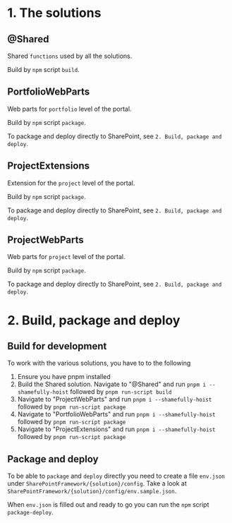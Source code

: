 # 1. The solutions

## @Shared
Shared `functions` used by all the solutions.

Build by `npm` script `build`.

## PortfolioWebParts
Web parts for `portfolio` level of the portal.

Build by `npm` script `package`.

To package and deploy directly to SharePoint, see `2. Build, package and deploy`.

## ProjectExtensions
Extension for the `project` level of the portal.

Build by `npm` script `package`.

To package and deploy directly to SharePoint, see `2. Build, package and deploy`.

## ProjectWebParts
Web parts for `project` level of the portal.

Build by `npm` script `package`.

To package and deploy directly to SharePoint, see `2. Build, package and deploy`.

# 2. Build, package and deploy

## Build for development

To work with the various solutions, you have to to the following

1. Ensure you have pnpm installed
2. Build the Shared solution. Navigate to "@Shared" and run `pnpm i --shamefully-hoist` followed by `pnpm run-script build`
3. Navigate to "ProjectWebParts" and run `pnpm i --shamefully-hoist` followed by `pnpm run-script package`
4. Navigate to "PortfolioWebParts" and run `pnpm i --shamefully-hoist` followed by `pnpm run-script package`
5. Navigate to "ProjectExtensions" and run `pnpm i --shamefully-hoist` followed by `pnpm run-script package`

## Package and deploy

To be able to `package` and `deploy` directly you need to create a file `env.json` under `SharePointFramework/{solution}/config`. Take a look at `SharePointFramework/{solution}/config/env.sample.json`.

When `env.json` is filled out and ready to go you can run the `npm` script `package-deploy`.
